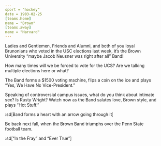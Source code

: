 ```yaml
---
sport = "hockey"
date = 1983-02-25
[teams.home]
name = "Brown"
[teams.away]
name = "Harvard"
---
```


Ladies and Gentlemen, Friends and Alumni, and both of you loyal Brunonians who voted in the USC elections last week, it’s the Brown University “maybe Jacob Neusner was right after all” Band!

How many times will we be forced to vote for the UCS? Are we talking multiple elections here or what?

The Band forms a $1500 voting machine, flips a coin on the ice and plays “Yes, We Have No Vice-President.”

Speaking of controversial campus issues, what do you think about intimate sex? Is Rusty Wright? Watch now as the Band salutes love, Brown style, and plays “Hot Stuff.”

:sd[Band forms a heart with an arrow going through it]

Be back next fall, when the Brown Band triumphs over the Penn State football team.

:sd[“In the Fray” and “Ever True”]
